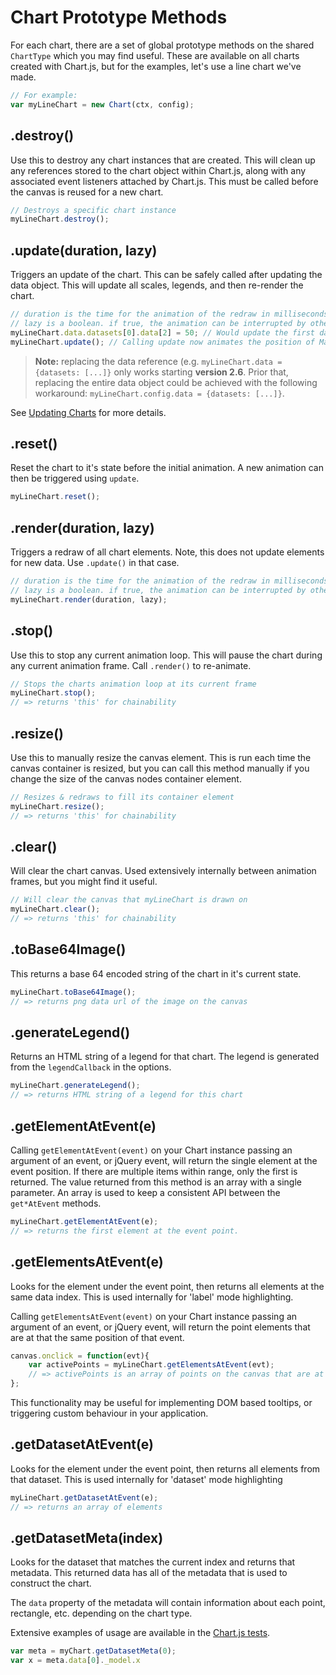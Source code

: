 # Chart Prototype Methods

For each chart, there are a set of global prototype methods on the shared `ChartType` which you may find useful. These are available on all charts created with Chart.js, but for the examples, let's use a line chart we've made.

```javascript
// For example:
var myLineChart = new Chart(ctx, config);
```

## .destroy()

Use this to destroy any chart instances that are created. This will clean up any references stored to the chart object within Chart.js, along with any associated event listeners attached by Chart.js.
This must be called before the canvas is reused for a new chart.

```javascript
// Destroys a specific chart instance
myLineChart.destroy();
```

## .update(duration, lazy)

Triggers an update of the chart. This can be safely called after updating the data object. This will update all scales, legends, and then re-render the chart.

```javascript
// duration is the time for the animation of the redraw in milliseconds
// lazy is a boolean. if true, the animation can be interrupted by other animations
myLineChart.data.datasets[0].data[2] = 50; // Would update the first dataset's value of 'March' to be 50
myLineChart.update(); // Calling update now animates the position of March from 90 to 50.
```

> **Note:** replacing the data reference (e.g. `myLineChart.data = {datasets: [...]}` only works starting **version 2.6**. Prior that, replacing the entire data object could be achieved with the following workaround: `myLineChart.config.data = {datasets: [...]}`.

See [Updating Charts](updates.md) for more details.

## .reset()

Reset the chart to it's state before the initial animation. A new animation can then be triggered using `update`.

```javascript
myLineChart.reset();
```

## .render(duration, lazy)

Triggers a redraw of all chart elements. Note, this does not update elements for new data. Use `.update()` in that case.

```javascript
// duration is the time for the animation of the redraw in milliseconds
// lazy is a boolean. if true, the animation can be interrupted by other animations
myLineChart.render(duration, lazy);
```

## .stop()

Use this to stop any current animation loop. This will pause the chart during any current animation frame. Call `.render()` to re-animate.

```javascript
// Stops the charts animation loop at its current frame
myLineChart.stop();
// => returns 'this' for chainability
```

## .resize()

Use this to manually resize the canvas element. This is run each time the canvas container is resized, but you can call this method manually if you change the size of the canvas nodes container element.

```javascript
// Resizes & redraws to fill its container element
myLineChart.resize();
// => returns 'this' for chainability
```

## .clear()

Will clear the chart canvas. Used extensively internally between animation frames, but you might find it useful.

```javascript
// Will clear the canvas that myLineChart is drawn on
myLineChart.clear();
// => returns 'this' for chainability
```

## .toBase64Image()

This returns a base 64 encoded string of the chart in it's current state.

```javascript
myLineChart.toBase64Image();
// => returns png data url of the image on the canvas
```

## .generateLegend()

Returns an HTML string of a legend for that chart. The legend is generated from the `legendCallback` in the options.

```javascript
myLineChart.generateLegend();
// => returns HTML string of a legend for this chart
```

## .getElementAtEvent(e)

Calling `getElementAtEvent(event)` on your Chart instance passing an argument of an event, or jQuery event, will return the single element at the event position. If there are multiple items within range, only the first is returned. The value returned from this method is an array with a single parameter. An array is used to keep a consistent API between the `get*AtEvent` methods.

```javascript
myLineChart.getElementAtEvent(e);
// => returns the first element at the event point.
```

## .getElementsAtEvent(e)

Looks for the element under the event point, then returns all elements at the same data index. This is used internally for 'label' mode highlighting.

Calling `getElementsAtEvent(event)` on your Chart instance passing an argument of an event, or jQuery event, will return the point elements that are at that the same position of that event.

```javascript
canvas.onclick = function(evt){
    var activePoints = myLineChart.getElementsAtEvent(evt);
    // => activePoints is an array of points on the canvas that are at the same position as the click event.
};
```

This functionality may be useful for implementing DOM based tooltips, or triggering custom behaviour in your application.

## .getDatasetAtEvent(e)

Looks for the element under the event point, then returns all elements from that dataset. This is used internally for 'dataset' mode highlighting

```javascript
myLineChart.getDatasetAtEvent(e);
// => returns an array of elements
```

## .getDatasetMeta(index)

Looks for the dataset that matches the current index and returns that metadata. This returned data has all of the metadata that is used to construct the chart.

The `data` property of the metadata will contain information about each point, rectangle, etc. depending on the chart type.

Extensive examples of usage are available in the [Chart.js tests](https://github.com/chartjs/Chart.js/tree/master/test).

```javascript
var meta = myChart.getDatasetMeta(0);
var x = meta.data[0]._model.x
```
